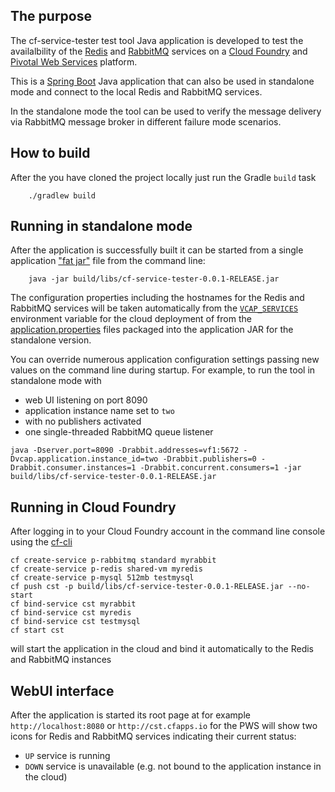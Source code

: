 The purpose
-----------

The cf-service-tester test tool Java application is developed to 
test the availalbility of the [Redis](http://redis.io) and [RabbitMQ](http://rabbitmq.com) services on a
[Cloud Foundry](http://cloudfoundry.org) and [Pivotal Web Services](https://run.pivotal.io/) platform.

This is a [Spring Boot](http://projects.spring.io/spring-boot/) Java application that can also be used 
in standalone mode and connect to the local Redis and RabbitMQ services. 

In the standalone mode the tool can be
used to verify the message delivery via RabbitMQ message broker in different failure mode scenarios.

How to build
------------
After the you have cloned the project locally just run the Gradle `build` task
````
	./gradlew build
````

Running in standalone mode
-----------------------------
After the application is successfully built it can be started from a single application ["fat jar"](http://docs.spring.io/spring-boot/docs/current/reference/html/executable-jar.html) file from the command line:
````
	java -jar build/libs/cf-service-tester-0.0.1-RELEASE.jar
````
The configuration properties including the hostnames for the Redis and RabbitMQ services will be taken automatically
from the [`VCAP_SERVICES`](http://docs.run.pivotal.io/devguide/deploy-apps/environment-variable.html) environment variable for
the cloud deployment of from the [application.properties](src/main/resources/application.properties) files packaged 
into the application JAR for the standalone version.

You can override numerous application configuration settings passing new values on the command line during startup.
For example, to run the tool in standalone mode with 

* web UI listening on port 8090
* application instance name set to `two`
* with no publishers activated
* one single-threaded RabbitMQ queue listener

````
java -Dserver.port=8090 -Drabbit.addresses=vf1:5672 -Dvcap.application.instance_id=two -Drabbit.publishers=0 -Drabbit.consumer.instances=1 -Drabbit.concurrent.consumers=1 -jar build/libs/cf-service-tester-0.0.1-RELEASE.jar
````

Running in Cloud Foundry
------------------------
After logging in to your Cloud Foundry account in the command line console using the [cf-cli](https://github.com/cloudfoundry/cli)
````
cf create-service p-rabbitmq standard myrabbit
cf create-service p-redis shared-vm myredis
cf create-service p-mysql 512mb testmysql
cf push cst -p build/libs/cf-service-tester-0.0.1-RELEASE.jar --no-start
cf bind-service cst myrabbit
cf bind-service cst myredis
cf bind-service cst testmysql
cf start cst
````
will start the application in the cloud and bind it automatically to the Redis and RabbitMQ instances

WebUI interface
---------------
After the application is started its root page at for example `http://localhost:8080` or `http://cst.cfapps.io` for the PWS will show two 
icons for Redis and RabbitMQ services indicating their current status:

* `UP` service is running
* `DOWN` service is unavailable (e.g. not bound to the application instance in the cloud)

